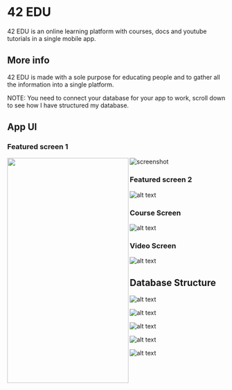 # 42 EDU

42 EDU is an online learning platform with courses, docs and youtube tutorials in a single mobile app.

## More info

42 EDU is made with a sole purpose for educating people and to gather all the information into a single platform.

NOTE: You need to connect your database for your app to work, scroll down to see how I have structured my database.

## App UI

### Featured screen 1

<a href="url"><img src="https://github.com/Premmmm/42-EDU-Online-Learning-Platform/blob/master/assets/screenshots/featuredscreen1.jpg" align="left" height="520" width="280" ></a>

![screenshot](https://github.com/Premmmm/42-EDU-Online-Learning-Platform/blob/master/assets/screenshots/featuredscreen1.jpg)

### Featured screen 2
![alt text](https://github.com/Premmmm/42-EDU-Online-Learning-Platform/blob/master/assets/screenshots/featuredscreen2.jpg?raw=true)

### Course Screen 
![alt text](https://github.com/Premmmm/42-EDU-Online-Learning-Platform/blob/master/assets/screenshots/courseenroll.jpg?raw=true)

### Video Screen
![alt text](https://github.com/Premmmm/42-EDU-Online-Learning-Platform/blob/master/assets/screenshots/videoscreen.jpg?raw=true)


## Database Structure

![alt text](https://github.com/Premmmm/42-EDU-Online-Learning-Platform/blob/master/assets/database%20structure/42Edu%20database%201.png?raw=true)

![alt text](https://github.com/Premmmm/42-EDU-Online-Learning-Platform/blob/master/assets/database%20structure/42Edu%20database%202.png?raw=true)

![alt text](https://github.com/Premmmm/42-EDU-Online-Learning-Platform/blob/master/assets/database%20structure/42Edu%20database%203.png?raw=true)

![alt text](https://github.com/Premmmm/42-EDU-Online-Learning-Platform/blob/master/assets/database%20structure/42Edu%20database%204.png?raw=true)

![alt text](https://github.com/Premmmm/42-EDU-Online-Learning-Platform/blob/master/assets/database%20structure/42Edu%20database%205.png?raw=true)


